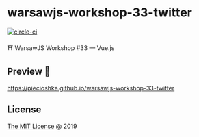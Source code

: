 # warsawjs-workshop-33-twitter

[![circle-ci](https://circleci.com/gh/piecioshka/warsawjs-workshop-33-twitter.svg?style=svg)](https://circleci.com/gh/piecioshka/warsawjs-workshop-33-twitter)

⛩️ WarsawJS Workshop #33 — Vue.js

## Preview 🎉

<https://piecioshka.github.io/warsawjs-workshop-33-twitter>

## License

[The MIT License](https://piecioshka.mit-license.org/) @ 2019
